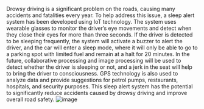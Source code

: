 Drowsy driving is a significant problem on the roads, causing many accidents and fatalities every year. To help address this issue, a sleep alert system has been developed using IoT technology. The system uses wearable glasses to monitor the driver’s eye movements and detect when they close their eyes for more than three seconds. If the driver is detected to be sleeping frequently, the system will activate a buzzer to alert the driver, and the car will enter a sleep mode, where it will only be able to go to a parking spot with limited fuel and remain at a halt for 20 minutes. In the future, collaborative processing and image processing will be used to detect whether the driver is sleeping or not, and a jerk in the seat will help to bring the driver to consciousness. GPS technology is also used to analyze data and provide suggestions for petrol pumps, restaurants, hospitals, and security purposes. This sleep alert system has the potential to significantly reduce accidents caused by drowsy driving and improve overall road safety. 
![image](https://github.com/khushikumari1/SleepAlertSystem/assets/115245739/9bcd8e9b-1522-44df-aeba-3d099c9d00cc)
